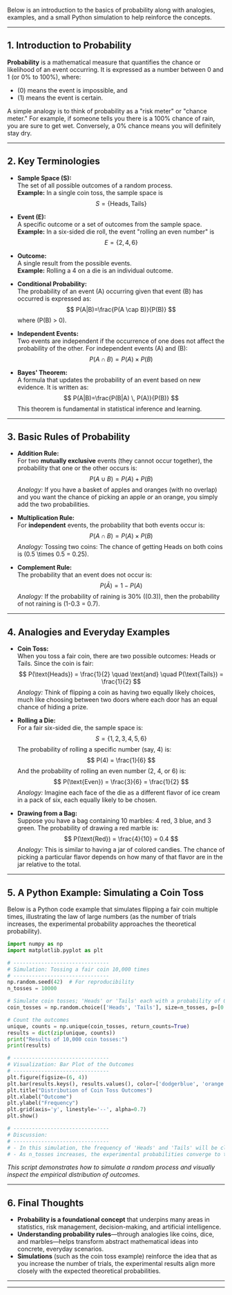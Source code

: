 Below is an introduction to the basics of probability along with analogies, examples, and a small Python simulation to help reinforce the concepts.

---

## **1. Introduction to Probability**

**Probability** is a mathematical measure that quantifies the chance or likelihood of an event occurring. It is expressed as a number between 0 and 1 (or 0% to 100%), where:  
- \(0\) means the event is impossible, and  
- \(1\) means the event is certain.

A simple analogy is to think of probability as a "risk meter" or "chance meter." For example, if someone tells you there is a 100% chance of rain, you are sure to get wet. Conversely, a 0% chance means you will definitely stay dry.

---

## **2. Key Terminologies**

- **Sample Space (S):**  
  The set of all possible outcomes of a random process.  
  **Example:** In a single coin toss, the sample space is
$$
S = \{\text{Heads}, \text{Tails}\}
$$
- **Event (E):**  
  A specific outcome or a set of outcomes from the sample space.  
  **Example:** In a six-sided die roll, the event "rolling an even number" is
$$
E = \{2, 4, 6\}
$$
- **Outcome:**  
  A single result from the possible events.  
  **Example:** Rolling a 4 on a die is an individual outcome.

- **Conditional Probability:**  
  The probability of an event \(A\) occurring given that event \(B\) has occurred is expressed as:
$$
P(A|B)=\frac{P(A \cap B)}{P(B)}
$$
where \(P(B) > 0\).

- **Independent Events:**  
  Two events are independent if the occurrence of one does not affect the probability of the other. For independent events \(A\) and \(B\):
$$
P(A \cap B)=P(A) \times P(B)
$$
- **Bayes' Theorem:**  
  A formula that updates the probability of an event based on new evidence. It is written as:
$$
P(A|B)=\frac{P(B|A) \, P(A)}{P(B)}
$$
This theorem is fundamental in statistical inference and learning.

---

## **3. Basic Rules of Probability**

- **Addition Rule:**  
  For two **mutually exclusive** events (they cannot occur together), the probability that one or the other occurs is:
$$
P(A \cup B)=P(A)+P(B)
$$
*Analogy:* If you have a basket of apples and oranges (with no overlap) and you want the chance of picking an apple *or* an orange, you simply add the two probabilities.

- **Multiplication Rule:**  
  For **independent** events, the probability that both events occur is:
$$
P(A \cap B)=P(A)\times P(B)
$$
*Analogy:* Tossing two coins: The chance of getting Heads on both coins is \(0.5 \times 0.5 = 0.25\).

- **Complement Rule:**  
  The probability that an event does not occur is:
$$
P(\bar{A})=1-P(A)
$$
*Analogy:* If the probability of raining is 30% (\(0.3\)), then the probability of not raining is \(1-0.3 = 0.7\).

---

## **4. Analogies and Everyday Examples**

- **Coin Toss:**  
  When you toss a fair coin, there are two possible outcomes: Heads or Tails. Since the coin is fair:
$$
P(\text{Heads}) = \frac{1}{2} \quad \text{and} \quad P(\text{Tails}) = \frac{1}{2}
$$
*Analogy:* Think of flipping a coin as having two equally likely choices, much like choosing between two doors where each door has an equal chance of hiding a prize.

- **Rolling a Die:**  
  For a fair six-sided die, the sample space is:
$$
S = \{1, 2, 3, 4, 5, 6\}
$$
The probability of rolling a specific number (say, 4) is:
$$
P(4) = \frac{1}{6}
$$
And the probability of rolling an even number (2, 4, or 6) is:
$$
P(\text{Even}) = \frac{3}{6} = \frac{1}{2}
$$
*Analogy:* Imagine each face of the die as a different flavor of ice cream in a pack of six, each equally likely to be chosen.

- **Drawing from a Bag:**  
  Suppose you have a bag containing 10 marbles: 4 red, 3 blue, and 3 green. The probability of drawing a red marble is:
$$
P(\text{Red}) = \frac{4}{10} = 0.4
$$
*Analogy:* This is similar to having a jar of colored candies. The chance of picking a particular flavor depends on how many of that flavor are in the jar relative to the total.

---

## **5. A Python Example: Simulating a Coin Toss**

Below is a Python code example that simulates flipping a fair coin multiple times, illustrating the law of large numbers (as the number of trials increases, the experimental probability approaches the theoretical probability).

```python:src/probability_basics.py
import numpy as np
import matplotlib.pyplot as plt

# -------------------------------
# Simulation: Tossing a fair coin 10,000 times
# -------------------------------
np.random.seed(42)  # For reproducibility
n_tosses = 10000

# Simulate coin tosses; 'Heads' or 'Tails' each with a probability of 0.5
coin_tosses = np.random.choice(['Heads', 'Tails'], size=n_tosses, p=[0.5, 0.5])

# Count the outcomes
unique, counts = np.unique(coin_tosses, return_counts=True)
results = dict(zip(unique, counts))
print("Results of 10,000 coin tosses:")
print(results)

# -------------------------------
# Visualization: Bar Plot of the Outcomes
# -------------------------------
plt.figure(figsize=(6, 4))
plt.bar(results.keys(), results.values(), color=['dodgerblue', 'orange'], edgecolor='black')
plt.title("Distribution of Coin Toss Outcomes")
plt.xlabel("Outcome")
plt.ylabel("Frequency")
plt.grid(axis='y', linestyle='--', alpha=0.7)
plt.show()

# -------------------------------
# Discussion:
# -------------------------------
# - In this simulation, the frequency of 'Heads' and 'Tails' will be close to 50% each.
# - As n_tosses increases, the experimental probabilities converge to the theoretical probability of 0.5.
```

*This script demonstrates how to simulate a random process and visually inspect the empirical distribution of outcomes.*

---

## **6. Final Thoughts**

- **Probability is a foundational concept** that underpins many areas in statistics, risk management, decision-making, and artificial intelligence.  
- **Understanding probability rules**—through analogies like coins, dice, and marbles—helps transform abstract mathematical ideas into concrete, everyday scenarios.  
- **Simulations** (such as the coin toss example) reinforce the idea that as you increase the number of trials, the experimental results align more closely with the expected theoretical probabilities.


---
---
